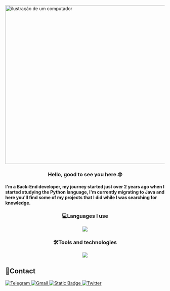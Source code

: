 <img src="https://raw.githubusercontent.com/MicaelliMedeiros/micaellimedeiros/master/image/computer-illustration.png" alt="ilustração de um computador" width="800px" height="500px" align="center">

<h3 align="center">
  Hello, good to see you here.🤓<br>
  <h4>I'm a Back-End developer, my journey started just over 2 years ago when I started studying the Python language, I'm currently migrating to Java and here you'll find some of my projects that I did while I was searching for knowledge.</h4>
</h3>

<h3 align="center">
  💻Languages ​​I use
</h3>

<p align="center">
  <a href="https://skillicons.dev">
    <img src="https://skillicons.dev/icons?i=java,python,rust,nodejs,php,bash" />
  </a>
</p>
<h3 align="center">
  🛠️Tools and technologies
</h3>
<p align="center">
  <a href="https://skillicons.dev">
    <img src="https://skillicons.dev/icons?i=git,github,react,html,css,vscode,selenium,regex,mysql,maven,linux" />
  </a>
</p>


## 📩Contact
<a href="https://t.me/westsidedev" target="_blank"><img alt="Telegram" src="https://img.shields.io/badge/-Telegram-%2523333?style=for-the-badge&logo=telegram&logoColor=white&logoSize=amg&color=blue" >
<a href="mailto:westsidedevbr@gmail.com"> <img alt="Gmail" src="https://img.shields.io/badge/-Gmail-%2523333?style=for-the-badge&logo=Gmail&logoColor=white&logoSize=amg&color=red">
<a href="https://linkedin.com/in/sousaantoni0" target="_blank"><img alt="Static Badge" src="https://img.shields.io/badge/-LinkedIn-%2523333?style=for-the-badge&logo=LinkedIn&logoColor=white&logoSize=amg&color=blue">
<a href="https://x.com/xwestsidedev" target="_blank"><img alt="Twitter" src="https://img.shields.io/badge/-Twitter-%2523333?style=for-the-badge&logo=X&color=black">
